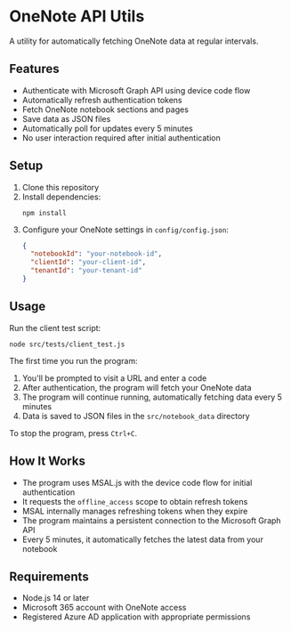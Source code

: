 # OneNote API Utils

A utility for automatically fetching OneNote data at regular intervals.

## Features

- Authenticate with Microsoft Graph API using device code flow
- Automatically refresh authentication tokens
- Fetch OneNote notebook sections and pages
- Save data as JSON files
- Automatically poll for updates every 5 minutes
- No user interaction required after initial authentication

## Setup

1. Clone this repository
2. Install dependencies:
   ```
   npm install
   ```
3. Configure your OneNote settings in `config/config.json`:
   ```json
   {
     "notebookId": "your-notebook-id",
     "clientId": "your-client-id",
     "tenantId": "your-tenant-id"
   }
   ```

## Usage

Run the client test script:

```
node src/tests/client_test.js
```

The first time you run the program:
1. You'll be prompted to visit a URL and enter a code
2. After authentication, the program will fetch your OneNote data
3. The program will continue running, automatically fetching data every 5 minutes
4. Data is saved to JSON files in the `src/notebook_data` directory

To stop the program, press `Ctrl+C`.

## How It Works

- The program uses MSAL.js with the device code flow for initial authentication
- It requests the `offline_access` scope to obtain refresh tokens
- MSAL internally manages refreshing tokens when they expire
- The program maintains a persistent connection to the Microsoft Graph API
- Every 5 minutes, it automatically fetches the latest data from your notebook

## Requirements

- Node.js 14 or later
- Microsoft 365 account with OneNote access
- Registered Azure AD application with appropriate permissions
